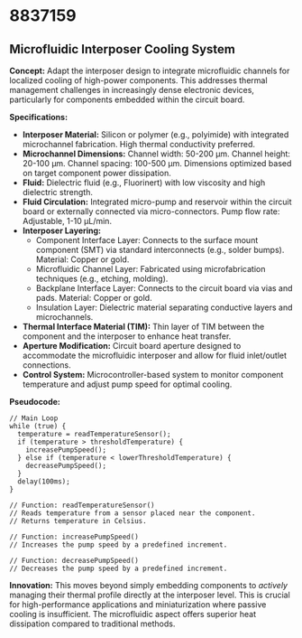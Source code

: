 # 8837159

## Microfluidic Interposer Cooling System

**Concept:** Adapt the interposer design to integrate microfluidic channels for localized cooling of high-power components. This addresses thermal management challenges in increasingly dense electronic devices, particularly for components embedded within the circuit board.

**Specifications:**

*   **Interposer Material:** Silicon or polymer (e.g., polyimide) with integrated microchannel fabrication.  High thermal conductivity preferred.
*   **Microchannel Dimensions:** Channel width: 50-200 μm. Channel height: 20-100 μm. Channel spacing: 100-500 μm.  Dimensions optimized based on target component power dissipation.
*   **Fluid:** Dielectric fluid (e.g., Fluorinert) with low viscosity and high dielectric strength.
*   **Fluid Circulation:** Integrated micro-pump and reservoir within the circuit board or externally connected via micro-connectors. Pump flow rate: Adjustable, 1-10 μL/min.
*   **Interposer Layering:**
    *   Component Interface Layer:  Connects to the surface mount component (SMT) via standard interconnects (e.g., solder bumps).  Material: Copper or gold.
    *   Microfluidic Channel Layer:  Fabricated using microfabrication techniques (e.g., etching, molding).
    *   Backplane Interface Layer: Connects to the circuit board via vias and pads. Material: Copper or gold.
    *   Insulation Layer:  Dielectric material separating conductive layers and microchannels.
*   **Thermal Interface Material (TIM):**  Thin layer of TIM between the component and the interposer to enhance heat transfer.
*   **Aperture Modification:** Circuit board aperture designed to accommodate the microfluidic interposer and allow for fluid inlet/outlet connections.
*   **Control System:** Microcontroller-based system to monitor component temperature and adjust pump speed for optimal cooling.

**Pseudocode:**

```
// Main Loop
while (true) {
  temperature = readTemperatureSensor();
  if (temperature > thresholdTemperature) {
    increasePumpSpeed();
  } else if (temperature < lowerThresholdTemperature) {
    decreasePumpSpeed();
  }
  delay(100ms);
}

// Function: readTemperatureSensor()
// Reads temperature from a sensor placed near the component.
// Returns temperature in Celsius.

// Function: increasePumpSpeed()
// Increases the pump speed by a predefined increment.

// Function: decreasePumpSpeed()
// Decreases the pump speed by a predefined increment.
```

**Innovation:**  This moves beyond simply embedding components to *actively* managing their thermal profile directly at the interposer level. This is crucial for high-performance applications and miniaturization where passive cooling is insufficient. The microfluidic aspect offers superior heat dissipation compared to traditional methods.